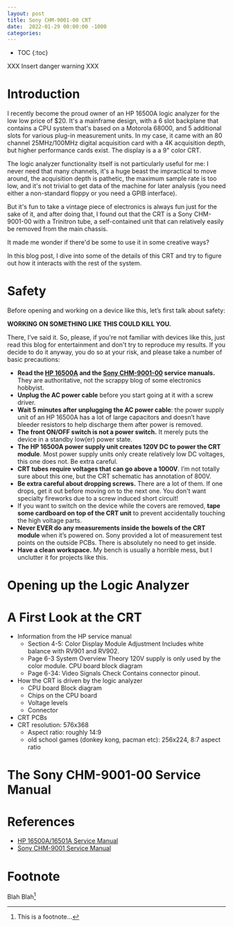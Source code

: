 ```yaml
---
layout: post
title: Sony CHM-9001-00 CRT
date:  2022-01-29 00:00:00 -1000
categories:
---
```


* TOC
{:toc}

XXX Insert danger warning XXX

# Introduction

I recently become the proud owner of an HP 16500A logic analyzer for the 
low low price of $20. It's a mainframe design, with a 6 slot backplane that contains
a CPU system that's based on a Motorola 68000, and 5 additional slots for various
plug-in measurement units. In my case, it came with an 80 channel 25MHz/100MHz 
digital acquisition card with a 4K acquisition depth, but higher performance cards 
exist. The display is a a 9" color CRT.

The logic analyzer functionality itself is not particularly useful for me: 
I never need that many channels, it's a huge beast the impractical to move around,
the acquisition depth is pathetic, the maximum sample rate is too low, 
and it's not trivial to get data of the machine for later analysis (you need either 
a non-standard floppy or you need a GPIB interface).

But it's fun to take a vintage piece of electronics is always fun just for the sake
of it, and after doing that, I found out that the CRT is a Sony CHM-9001-00 with
a Trinitron tube, a self-contained unit that can relatively easily be removed
from the main chassis.

It made me wonder if there'd be some to use it in some creative ways?

In this blog post, I dive into some of the details of this CRT and try to
figure out how it interacts with the rest of the system.

# Safety

Before opening and working on a device like this, let’s first talk about safety: 

**WORKING ON SOMETHING LIKE THIS COULD KILL YOU.** 

There, I’ve said it. So, please, if you're not familiar with devices like this,
just read this blog for entertainment and don't try to reproduce my results.
If you decide to do it anyway, you do so at your risk, and please take a number of 
basic precautions:

* **Read the [HP 16500A][HP 16500A Service Manual] and the [Sony CHM-9001-00][CHM-9001 Service Manual] 
  service manuals.** They are authoritative, not the scrappy blog of some electronics hobbyist.
* **Unplug the AC power cable** before you start going at it with a screw driver.
* **Wait 5 minutes after unplugging the AC power cable**: the power supply unit of an HP 16500A 
  has a lot of large capacitors and doesn’t have bleeder resistors to help discharge 
  them after power is removed.
* **The front ON/OFF switch is not a power switch.** It merely puts the device in a
  standby low(er) power state.
* **The HP 16500A power supply unit creates 120V DC to power the CRT module**. Most power supply 
  units only create relatively low DC voltages, this one does not. Be extra careful.
* **CRT tubes require voltages that can go above a 1000V**. I’m not totally sure 
  about this one, but the CRT schematic has annotation of 800V. 
* **Be extra careful about dropping screws.** There are a lot of them. If one drops, get it 
  out before moving on to the next one. You don't want specialty fireworks due to a screw
  induced short circuit!
* If you want to switch on the device while the covers are removed, **tape some 
  cardboard on top of the CRT unit** to prevent accidentally touching the high voltage parts.
* **Never EVER do any measurements inside the bowels of the CRT module** when it’s powered on. 
  Sony provided a lot of measurement test points on the outside PCBs. There is absolutely 
  no need to get inside.
* **Have a clean workspace.** My bench is usually a horrible mess, but I unclutter it for 
  projects like this.

# Opening up the Logic Analyzer

# A First Look at the CRT 

* Information from the HP service manual
    * Section 4-5: Color Display Module Adjustment
 	Includes white balance with RV901 and RV902.
    * Page 6-3 System Overview Theory
        120V supply is only used by the color module.
   	CPU board block diagram
    * Page 6-34: Video Signals Check
	Contains connector pinout.
* How the CRT is driven by the logic analyzer
    * CPU board Block diagram 
    * Chips on the CPU board
    * Voltage levels
    * Connector
* CRT PCBs
* CRT resolution: 576x368
    * Aspect ratio: roughly 14:9
    * old school games (donkey kong, pacman etc): 256x224, 8:7 aspect ratio

# The Sony CHM-9001-00 Service Manual


# References

* [HP 16500A/16501A Service Manual][HP 16500A Service Manual]
* [Sony CHM-9001 Service Manual](/assets/hp16500a/sony-chm-9001-00-service-manual.pdf)

[HP 16500A Service Manual]: /assets/hp16500a/HP16500-90911-Service-Manual.pdf
[CHM-9001 Service Manual]: /assets/hp16500a/sony-chm-9001-00-service-manual.pdf

# Footnote

Blah Blah[^1]

[^1]: This is a footnote...


